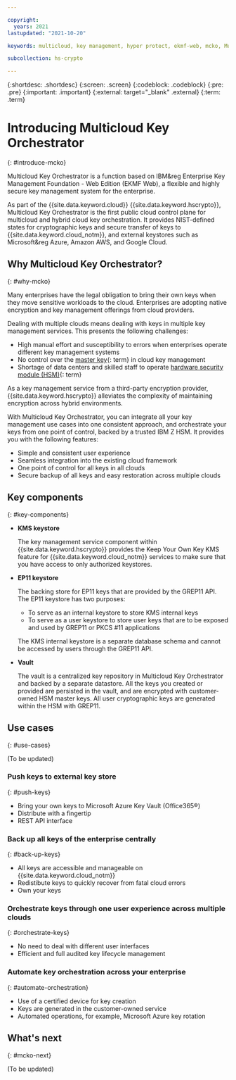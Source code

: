 ```yaml
---

copyright:
  years: 2021
lastupdated: "2021-10-20"

keywords: multicloud, key management, hyper protect, ekmf-web, mcko, Multicloud Key Orchestrator

subcollection: hs-crypto

---
```



{:shortdesc: .shortdesc}
{:screen: .screen}
{:codeblock: .codeblock}
{:pre: .pre}
{:important: .important}
{:external: target="_blank" .external}
{:term: .term}


# Introducing Multicloud Key Orchestrator
{: #introduce-mcko}

Multicloud Key Orchestrator is a function based on IBM&reg Enterprise Key Management Foundation - Web Edition (EKMF Web), a flexible and highly secure key management system for the enterprise.

As part of the {{site.data.keyword.cloud}} {{site.data.keyword.hscrypto}}, Multicloud Key Orchestrator is the first public cloud control plane for multicloud and hybrid cloud key orchestration. It provides NIST-defined states for cryptographic keys and secure transfer of keys to {{site.data.keyword.cloud_notm}}, and external keystores such as Microsoft&reg Azure, Amazon AWS, and Google Cloud.



## Why Multicloud Key Orchestrator?
{: #why-mcko}

Many enterprises have the legal obligation to bring their own keys when they move sensitive workloads to the cloud. Enterprises are adopting native encryption and key management offerings from cloud providers.

Dealing with multiple clouds means dealing with keys in multiple key management services. This presents the following challenges:
- High manual effort and susceptibility to errors when enterprises operate different key management systems
- No control over the [master key](#x2908413){: term} in cloud key management
- Shortage of data centers and skilled staff to operate [hardware security module (HSM)](#x6704988){: term}


As a key management service from a third-party encryption provider, {{site.data.keyword.hscrypto}} alleviates the complexity of maintaining encryption across hybrid environments. 

With Multicloud Key Orchestrator, you can integrate all your key management use cases into one consistent approach, and orchestrate your keys from one point of control, backed by a trusted IBM Z HSM. It provides you with the following features:
- Simple and consistent user experience
- Seamless integration into the existing cloud framework
- One point of control for all keys in all clouds 
- Secure backup of all keys and easy restoration across multiple clouds


## Key components
{: #key-components}


- **KMS keystore**

    The key management service component within {{site.data.keyword.hscrypto}} provides the Keep Your Own Key KMS feature for {{site.data.keyword.cloud_notm}} services to make sure that you have access to only authorized keystores.

- **EP11 keystore**

    The backing store for EP11 keys that are provided by the GREP11 API. The EP11 keystore has two purposes:
    - To serve as an internal keystore to store KMS internal keys
    - To serve as a user keystore to store user keys that are to be exposed and used by GREP11 or PKCS #11 applications

    The KMS internal keystore is a separate database schema and cannot be accessed by users through the GREP11 API.


- **Vault**

    The vault is a centralized key repository in Multicloud Key Orchestrator and backed by a separate datastore. All the keys you created or provided are persisted in the vault, and are encrypted with customer-owned HSM master keys. All user cryptographic keys are generated within the HSM with GREP11.



## Use cases
{: #use-cases}

(To be updated)


### Push keys to external key store
{: #push-keys}
  - Bring your own keys to Microsoft Azure Key Vault (Office365®)
  - Distribute with a fingertip
  - REST API interface

### Back up all keys of the enterprise centrally
{: #back-up-keys}
  - All keys are accessible and manageable on {{site.data.keyword.cloud_notm}}
  - Redistibute keys to quickly recover from fatal cloud errors
  - Own your keys


### Orchestrate keys through one user experience across multiple clouds
{: #orchestrate-keys}
  - No need to deal with different user interfaces
  - Efficient and full audited key lifecycle management


### Automate key orchestration across your enterprise
{: #automate-orchestration}
  - Use of a certified device for key creation
  - Keys are generated in the customer-owned service
  - Automated operations, for example, Microsoft Azure key rotation 




## What's next
{: #mcko-next}



(To be updated)





